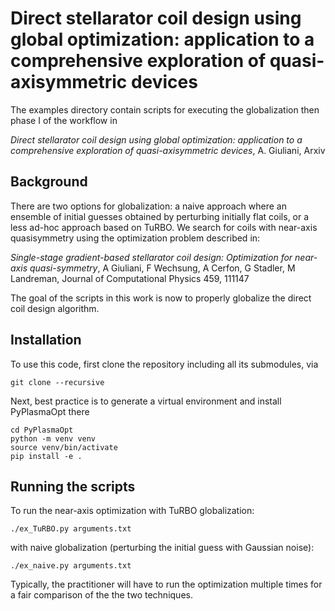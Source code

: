# Direct stellarator coil design using global optimization: application to a comprehensive exploration of quasi-axisymmetric devices
The examples directory contain scripts for executing the globalization then phase I of the workflow in

*Direct stellarator coil design using global optimization: application to a comprehensive exploration of quasi-axisymmetric devices*, A. Giuliani, Arxiv

## Background
There are two options for globalization: a naive approach where an ensemble of initial guesses obtained by perturbing initially flat coils, or a less ad-hoc approach based on TuRBO.  We search for coils with near-axis quasisymmetry using the optimization problem described in:

*Single-stage gradient-based stellarator coil design: Optimization for near-axis quasi-symmetry*, A Giuliani, F Wechsung, A Cerfon, G Stadler, M Landreman, Journal of Computational Physics 459, 111147

The goal of the scripts in this work is now to properly globalize the direct coil design algorithm.


## Installation
To use this code, first clone the repository including all its submodules, via

    git clone --recursive 

Next, best practice is to generate a virtual environment and install PyPlasmaOpt there

    cd PyPlasmaOpt
    python -m venv venv
    source venv/bin/activate
    pip install -e .

## Running the scripts

To run the near-axis optimization with TuRBO globalization:

    ./ex_TuRBO.py arguments.txt

with naive globalization (perturbing the initial guess with Gaussian noise):

    ./ex_naive.py arguments.txt

Typically, the practitioner will have to run the optimization multiple times for a fair comparison of the the two techniques.

